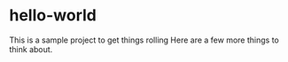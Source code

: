 # hello-world
This is a sample project to get things rolling
Here are a few more things to think about.
